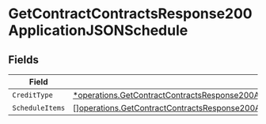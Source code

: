 # GetContractContractsResponse200ApplicationJSONSchedule


## Fields

| Field                                                                                                                                                                                                                                                  | Type                                                                                                                                                                                                                                                   | Required                                                                                                                                                                                                                                               | Description                                                                                                                                                                                                                                            |
| ------------------------------------------------------------------------------------------------------------------------------------------------------------------------------------------------------------------------------------------------------ | ------------------------------------------------------------------------------------------------------------------------------------------------------------------------------------------------------------------------------------------------------ | ------------------------------------------------------------------------------------------------------------------------------------------------------------------------------------------------------------------------------------------------------ | ------------------------------------------------------------------------------------------------------------------------------------------------------------------------------------------------------------------------------------------------------ |
| `CreditType`                                                                                                                                                                                                                                           | [*operations.GetContractContractsResponse200ApplicationJSONResponseBodyDataAmendmentsScheduledChargesCreditType](../../models/operations/getcontractcontractsresponse200applicationjsonresponsebodydataamendmentsscheduledchargescredittype.md)        | :heavy_minus_sign:                                                                                                                                                                                                                                     | N/A                                                                                                                                                                                                                                                    |
| `ScheduleItems`                                                                                                                                                                                                                                        | [][operations.GetContractContractsResponse200ApplicationJSONResponseBodyDataAmendmentsScheduledChargesScheduleItems](../../models/operations/getcontractcontractsresponse200applicationjsonresponsebodydataamendmentsscheduledchargesscheduleitems.md) | :heavy_minus_sign:                                                                                                                                                                                                                                     | N/A                                                                                                                                                                                                                                                    |